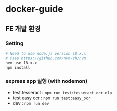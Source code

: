 # docker-guide

## FE 개발 환경

### Setting

```sh
# Need to use node.js version 18.x.x
# @see https://github.com/nvm-sh/nvm
nvm use 18.x.x
npm install
```

### express app 실행 (with nodemon)

- test tesseract : `npm run test:tesseract_ocr-nlp`
- test easy ocr : `npm run test:easy_ocr`
- dev : `npm run dev`
